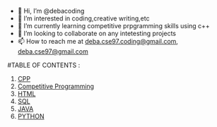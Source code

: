 - 👋 Hi, I’m @debacoding
- 👀 I’m interested in coding,creative writing,etc
- 🌱 I’m currently learning competitive prpgramming skills using c++
- 💞️ I’m looking to collaborate on any intetesting projects 
- 📫 How to reach me at deba.cse97.coding@gmail.com, deba.cse97@gmail.com

<!---
debacoding/debacoding is a ✨ special ✨ repository because its `README.md` (this file) appears on your GitHub profile.
You can click the Preview link to take a look at your changes.
--->

#TABLE OF CONTENTS : 
1. [CPP](https://github.com/debacoding/CPP)
2. [Competitive Programming](https://github.com/debacoding/Competitive-Programming)
3. [HTML](https://github.com/debacoding/HTML)
4. [SQL](https://github.com/debacoding/SQL)
5. [JAVA](https://github.com/debacoding/JAVA)
6. [PYTHON](https://github.com/debacoding/PYTHON)
